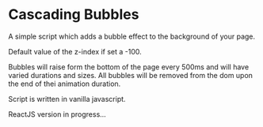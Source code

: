 # Cascading Bubbles

A simple script which adds a bubble effect to the background of your page.

Default value of the z-index if set a -100.

Bubbles will raise form the bottom of the page every 500ms and will have varied durations and sizes. All bubbles will be removed from the dom upon the end of thei animation duration.

Script is written in vanilla javascript.

ReactJS version in progress...
